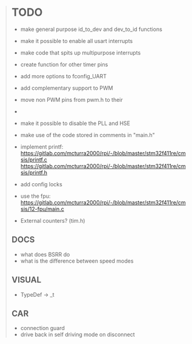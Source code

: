 > # TODO
> * make general purpose id_to_dev and dev_to_id functions
> * make it possible to enable all usart interrupts 
> * make code that spits up multipurpose interrupts
>
> * create function for other timer pins
> * add more options to fconfig_UART
> * add complementary support to PWM
> * move non PWM pins from pwm.h to their 
> * 
> * make it possible to disable the PLL and HSE
> * make use of the code stored in comments in "main.h"
> * implement printf: https://gitlab.com/mcturra2000/rpi/-/blob/master/stm32f411re/cmsis/printf.c https://gitlab.com/mcturra2000/rpi/-/blob/master/stm32f411re/cmsis/printf.h
> * add config locks
> * use the fpu: https://gitlab.com/mcturra2000/rpi/-/blob/master/stm32f411re/cmsis/12-fpu/main.c
> * External counters? (tim.h)
> ## DOCS
> * what does BSRR do
> * what is the difference between speed modes
> ## VISUAL
> * TypeDef -> _t
> ## CAR
> * connection guard
> * drive back in self driving mode on disconnect
